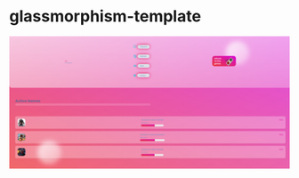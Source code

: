 # glassmorphism-template

![](https://github.com/AADI-1331/glassmorphism-template/blob/sum_of_digits_of_integers_in_a_number/outputglass.png)
